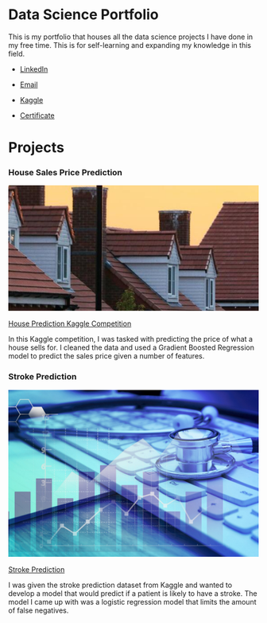 # Data Science Portfolio

This is my portfolio that houses all the data science projects I have done in my free time. This is for self-learning and expanding my knowledge in this field. 

* [LinkedIn](www.linkedin.com/in/ethan-lapaczonek-54366923a)
  
* [Email](ethanlapa18@gmail.com)

* [Kaggle](https://www.kaggle.com/ethanl18)

* [Certificate](https://www.coursera.org/account/accomplishments/professional-cert/HY6RS3GUS39V?utm_source=link&utm_medium=certificate&utm_content=cert_image&utm_campaign=sharing_cta&utm_product=prof)


# Projects

### House Sales Price Prediction
![Stroke](/assets/img/header.png)

[House Prediction Kaggle Competition](https://github.com/ethan-lapo/House-Prediction-Kaggle-Competition.git)

In this Kaggle competition, I was tasked with predicting the price of what a house sells for. I cleaned the data and used a Gradient Boosted Regression model to predict the sales price given a number of features. 



### Stroke Prediction
![House](/assets/img/stroke_image.jpg)

[Stroke Prediction](https://github.com/ethan-lapo/Stroke-Prediction.git)

I was given the stroke prediction dataset from Kaggle and wanted to develop a model that would predict if a patient is likely to have a stroke. The model I came up with was a logistic regression model that limits the amount of false negatives. 
